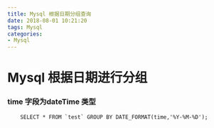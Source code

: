 ```yaml
---
title: Mysql 根据日期分组查询
date: 2018-08-01 10:21:20
tags: Mysql
categories:
- Mysql
---
```



# Mysql 根据日期进行分组

### time 字段为dateTime 类型

```
    SELECT * FROM `test` GROUP BY DATE_FORMAT(time,'%Y-%M-%D');
```